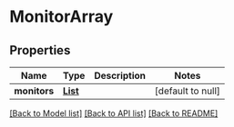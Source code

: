 # MonitorArray
## Properties

Name | Type | Description | Notes
------------ | ------------- | ------------- | -------------
**monitors** | [**List**](Monitor.md) |  | [default to null]

[[Back to Model list]](../README.md#documentation-for-models) [[Back to API list]](../README.md#documentation-for-api-endpoints) [[Back to README]](../README.md)

